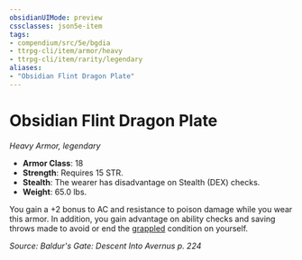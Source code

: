```yaml
---
obsidianUIMode: preview
cssclasses: json5e-item
tags:
- compendium/src/5e/bgdia
- ttrpg-cli/item/armor/heavy
- ttrpg-cli/item/rarity/legendary
aliases: 
- "Obsidian Flint Dragon Plate"
---
```

# Obsidian Flint Dragon Plate
*Heavy Armor, legendary*  

- **Armor Class**: 18
- **Strength**: Requires 15 STR.
- **Stealth**: The wearer has disadvantage on Stealth (DEX) checks.
- **Weight**: 65.0 lbs.

You gain a +2 bonus to AC and resistance to poison damage while you wear this armor. In addition, you gain advantage on ability checks and saving throws made to avoid or end the [grappled](/3-Mechanics/CLI/rules/conditions.md#grappled) condition on yourself.

*Source: Baldur's Gate: Descent Into Avernus p. 224*